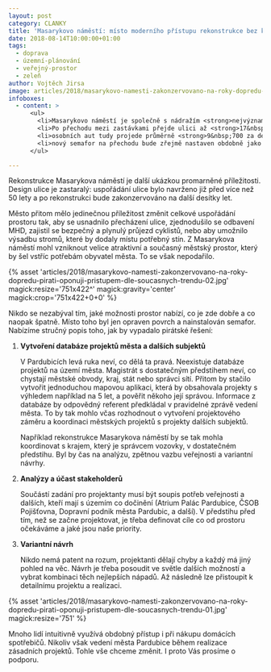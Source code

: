 ```yaml
---
layout: post
category: CLANKY
title: 'Masarykovo náměstí: místo moderního přístupu rekonstrukce bez koncepce'
date: 2018-08-14T10:00:00+01:00
tags:
  - doprava
  - územní-plánování
  - veřejný-prostor
  - zeleň
author: Vojtěch Jirsa
image: articles/2018/masarykovo-namesti-zakonzervovano-na-roky-dopredu-pirati-oponuji-pristupem-dle-soucasnych-trendu-03.jpg
infoboxes:
  - content: >
      <ul>
        <li>Masarykovo náměstí je společně s nádražím <strong>nejvýznamnějším přestupním uzlem MHD v Pardubicích</strong></li>
        <li>Po přechodu mezi zastávkami přejde ulici až <strong>17&nbsp;000 chodců za den</strong> (zdroj: vlastní průzkum, únor 2018, mezi 15&#8209;16&nbsp;hodinou, přepočteno na roční průměr denních intenzit dle TP189)</li>
        <li>osobních aut tudy projede průměrně <strong>9&nbsp;700 za den</strong> (zdroj: <a href="http://scitani2016.rsd.cz/content/doc/53-06.jpg?v=2016b" class="c-emphasized-anchor">celostátní sčítání dopravy, ŘSD, 2016</a>)</li>
        <li>nový semafor na přechodu bude zřejmě nastaven obdobně jako před Zelenou bránou, kde je zelená pro motorová vozidla 3x delší než zelená pro chodce (chodci čekají vždy okolo 1 minuty)</li>
      </ul>

---
```


Rekonstrukce Masarykova náměstí je další ukázkou promarněné příležitosti. Design
ulice je zastaralý: uspořádání ulice bylo navrženo již před více než 50 lety a
po rekonstrukci bude zakonzervováno na další desítky let.

Město přitom mělo jedinečnou příležitost změnit celkové uspořádání prostoru tak,
aby se usnadnilo přecházení ulice, zjednodušilo se odbavení MHD, zajistil se
bezpečný a plynulý průjezd cyklistů, nebo aby umožnilo výsadbu stromů, které by
dodaly místu potřebný stín. Z Masarykova náměstí mohl vzniknout velice
atraktivní a současný městský prostor, který by šel vstříc potřebám obyvatel
města. To se však nepodařilo.

{% asset 'articles/2018/masarykovo-namesti-zakonzervovano-na-roky-dopredu-pirati-oponuji-pristupem-dle-soucasnych-trendu-02.jpg' magick:resize='751x422^' magick:gravity='center' magick:crop='751x422+0+0' %}

Nikdo se nezabýval tím, jaké možnosti prostor nabízí, co je zde dobře a co
naopak špatně. Místo toho byl jen opraven povrch a nainstalován semafor.
Nabízíme stručný popis toho, jak by vypadalo pirátské řešení:

1. **Vytvoření databáze projektů města a dalších subjektů**

    V Pardubicích levá ruka neví, co dělá ta pravá. Neexistuje databáze projektů na území města. Magistrát s dostatečným předstihem neví, co chystají městské obvody, kraj, stát nebo správci sítí. Přitom by stačilo vytvořit jednoduchou mapovou aplikaci, která by obsahovala projekty s výhledem například na 5 let, a pověřit někoho její správou. Informace z databáze by odpovědný referent předkládal v pravidelné zprávě vedení města. To by tak mohlo včas rozhodnout o vytvoření projektového záměru a koordinaci městských projektů s projekty dalších subjektů.

    Například rekonstrukce Masarykova náměstí by se tak mohla koordinovat s krajem, který je správcem vozovky, v dostatečném předstihu. Byl by čas na analýzu, zpětnou vazbu veřejnosti a variantní návrhy.

2. **Analýzy a účast stakeholderů**

    Součástí zadání pro projektanty musí být soupis potřeb veřejnosti a dalších, kteří mají s územím co dočinění (Atrium Palác Pardubice, ČSOB Pojišťovna, Dopravní podnik města Pardubic, a další). V předstihu před tím, než se začne projektovat, je třeba definovat cíle  co od prostoru očekáváme a jaké jsou naše priority.

3. **Variantní návrh**

    Nikdo nemá patent na rozum, projektanti dělají chyby a každý má jiný pohled na věc. Návrh je třeba posoudit ve světle dalších možností a vybrat kombinaci těch nejlepších nápadů. Až následně lze přistoupit k detailnímu projektu a realizaci.

{% asset 'articles/2018/masarykovo-namesti-zakonzervovano-na-roky-dopredu-pirati-oponuji-pristupem-dle-soucasnych-trendu-01.jpg'  magick:resize='751' %}

Mnoho lidí intuitivně využívá obdobný přístup i při nákupu domácích spotřebičů. Nikoliv však vedení města Pardubice během realizace zásadních projektů.
Tohle vše chceme změnit. I proto Vás prosíme o podporu.

